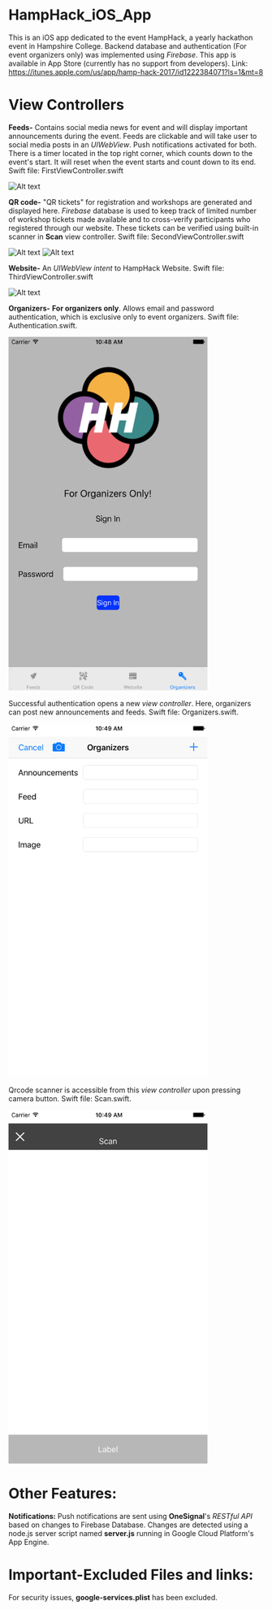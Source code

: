 # HampHack_iOS_App
This is an iOS app dedicated to the event HampHack, a yearly hackathon event in Hampshire College. Backend database and authentication (For event organizers only) was implemented using *Firebase*. This app is available in App Store (currently has no support from developers). Link: https://itunes.apple.com/us/app/hamp-hack-2017/id1222384071?ls=1&mt=8

# View Controllers
**Feeds-**
Contains social media news for event and will display important announcements during the event. Feeds are clickable and will take user to social media posts in an *UIWebView*. Push notifications activated for both. There is a timer located in the top right corner, which counts down to the event's start. It will reset when the event starts and count down to its end. Swift file: FirstViewController.swift

![Alt text](http://a5.mzstatic.com/us/r30/Purple122/v4/77/1a/a5/771aa5e1-edbd-ee83-b916-d63eefbc4b22/screen696x696.jpeg "Optional title")

**QR code-**
"QR tickets" for registration and workshops are generated and displayed here. *Firebase* database is used to keep track of limited number of workshop tickets made available and to cross-verify participants who registered through our website. These tickets can be verified using built-in scanner in **Scan** view controller. Swift file: SecondViewController.swift

![Alt text](http://a4.mzstatic.com/us/r30/Purple111/v4/39/bc/24/39bc2437-d452-e73f-322a-aa8516019d0e/screen696x696.jpeg "Optional title")
![Alt text](http://a1.mzstatic.com/us/r30/Purple111/v4/a6/b7/48/a6b748db-816b-77d3-2727-44b1f5912e37/screen696x696.jpeg "Optional title")

**Website-**
An *UIWebView intent* to HampHack Website. Swift file: ThirdViewController.swift

![Alt text](http://a3.mzstatic.com/us/r30/Purple122/v4/eb/e6/dd/ebe6dde8-c3d8-7a99-8e37-cfc8a529a32f/screen696x696.jpeg "Optional title")

**Organizers-**
 **For organizers only**. Allows email and password authentication, which is exclusive only to event organizers. Swift file: Authentication.swift.
 
 <img src="https://raw.githubusercontent.com/Tapojit/HampHack_iOS_App/master/sign%20in_ios.png" alt="alt text" width="392" height="696">

Successful authentication opens a new *view controller*. Here, organizers can post new announcements and feeds. Swift file: Organizers.swift.

<img src="https://raw.githubusercontent.com/Tapojit/HampHack_iOS_App/master/organize_iOS.png" alt="alt text" width="392" height="696">

Qrcode scanner is accessible from this *view controller* upon pressing camera button. Swift file: Scan.swift.

<img src="https://raw.githubusercontent.com/Tapojit/HampHack_iOS_App/master/scan_ios.png" alt="alt text" width="392" height="696">

# Other Features:
**Notifications:**
Push notifications are sent using **OneSignal**'s *RESTful API* based on changes to Firebase Database. Changes are detected using a node.js server script named **server.js** running in Google Cloud Platform's App Engine. 


# Important-Excluded Files and links:
For security issues, **google-services.plist** has been excluded.
